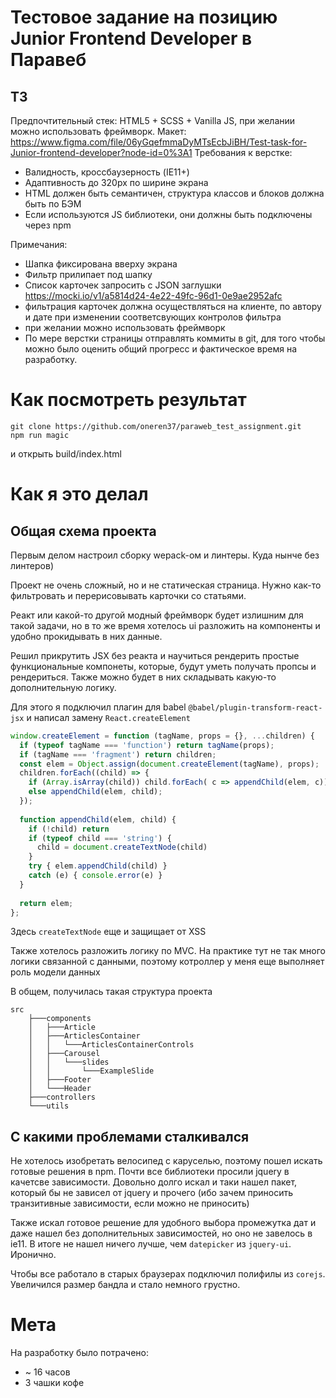 # Тестовое задание на позицию Junior Frontend Developer в Паравеб

## ТЗ

Предпочтительный стек: HTML5 + SCSS + Vanilla JS, при желании можно использовать фреймворк.
Макет: https://www.figma.com/file/06yGqefmmaDyMTsEcbJiBH/Test-task-for-Junior-frontend-developer?node-id=0%3A1
Требования к верстке:
- Валидность, кроссбаузерность (IE11+)
- Адаптивность до 320px по ширине экрана
- HTML должен быть семантичен, структура классов и блоков должна быть по БЭМ
- Если используются JS библиотеки, они должны быть подключены через npm

Примечания:
- Шапка фиксирована вверху экрана
- Фильтр прилипает под шапку
- Список карточек запросить с JSON заглушки https://mocki.io/v1/a5814d24-4e22-49fc-96d1-0e9ae2952afc
- фильтрация карточек должна осуществляться на клиенте, по автору и дате при изменении соответсвующих контролов фильтра
- при желании можно использовать фреймворк
- По мере верстки страницы отправлять коммиты в git, для того чтобы можно было оценить общий прогресс и фактическое время на разработку. 

# Как посмотреть результат

```
git clone https://github.com/oneren37/paraweb_test_assignment.git
npm run magic
```

и открыть build/index.html


# Как я это делал
## Общая схема проекта

Первым делом настроил сборку wepack-ом и линтеры. Куда нынче без линтеров)

Проект не очень сложный, но и не статическая страница. Нужно как-то фильтровать и перерисовывать карточки со статьями.

Реакт или какой-то другой модный фреймворк будет излишним для такой задачи, но в то же время хотелось ui разложить на компоненты и удобно прокидывать в них данные.

Решил прикрутить JSX без реакта и научиться рендерить простые функциональные компонеты, которые, будут уметь получать пропсы и рендериться. Также можно будет в них складывать какую-то дополнительную логику.

Для этого я подключил плагин для babel `@babel/plugin-transform-react-jsx` и написал замену  `React.createElement`

```js
window.createElement = function (tagName, props = {}, ...children) {  
  if (typeof tagName === 'function') return tagName(props);  
  if (tagName === 'fragment') return children;  
  const elem = Object.assign(document.createElement(tagName), props);  
  children.forEach((child) => {  
    if (Array.isArray(child)) child.forEach( c => appendChild(elem, c))  
    else appendChild(elem, child);  
  });  
  
  function appendChild(elem, child) {  
    if (!child) return  
    if (typeof child === 'string') {  
      child = document.createTextNode(child)  
    }  
    try { elem.appendChild(child) }  
    catch (e) { console.error(e) }  
  }  
  
  return elem;  
};
```

Здесь `createTextNode` еще и защищает от XSS

Также хотелось разложить логику по MVC. На практике тут не так много логики связанной с данными, поэтому котроллер у меня еще выполняет роль модели данных

В общем, получилась такая структура проекта

```
src
    ├───components
    │   ├───Article
    │   ├───ArticlesContainer
    │   │   └───ArticlesContainerControls
    │   ├───Carousel
    │   │   └───slides
    │   │       └───ExampleSlide
    │   ├───Footer
    │   └───Header
    ├───controllers
    └───utils

```


## С какими проблемами сталкивался

Не хотелось изобретать велосипед с каруселью, поэтому пошел искать готовые решения в npm. Почти все библиотеки просили jquery в качетсве зависимости. Довольно долго искал и таки нашел пакет, который бы не зависел от jquery и прочего (ибо зачем приносить транзитивные зависимости, если можно не приносить)

Также искал готовое решение для удобного выбора промежутка дат и даже нашел без дополнительных зависимостей, но оно не завелось в ie11. В итоге не нашел ничего лучше, чем `datepicker` из `jquery-ui`. Иронично.

Чтобы все работало в старых браузерах подключил полифилы из `corejs`. Увеличился размер бандла и стало немного грустно.

# Мета
На разработку было потрачено:
- ~ 16 часов
- 3 чашки кофе
